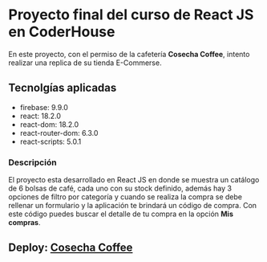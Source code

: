 # Proyecto final del curso de React JS en CoderHouse

En este proyecto, con el permiso de la cafetería **Cosecha Coffee**, intento realizar una replica de su tienda E-Commerse.

## Tecnolgías aplicadas
* firebase: 9.9.0
* react: 18.2.0
* react-dom: 18.2.0
* react-router-dom: 6.3.0
* react-scripts: 5.0.1

### Descripción
El proyecto esta desarrollado en React JS en donde se muestra un catálogo de 6 bolsas de café, cada uno con su stock definido, además hay 3 opciones de filtro por categoría y cuando se realiza la compra se debe rellenar un formulario y la aplicación te brindará un código de compra. Con este código puedes buscar el detalle de tu compra en la opción **Mis compras**.

## Deploy: [Cosecha Coffee](transcendent-arithmetic-e6d999.netlify.app)